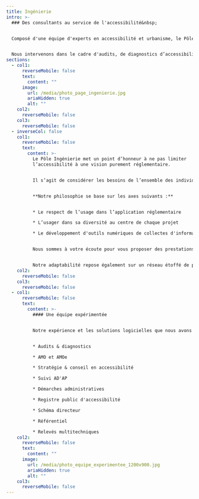 ```yaml
---
title: Ingénierie
intro: >-
  ### Des consultants au service de l'accessibilité&nbsp;


  Composé d'une équipe d'experts en accessibilité et urbanisme, le Pôle Ingénierie vous accompagne dans la mise en accessibilité de votre patrimoine, d'espaces extérieurs (voirie et espace public) et dans le relevé de toutes autres données spécifiques. 


  Nous intervenons dans le cadre d'audits, de diagnostics d’accessibilité et de relevés multitechniques. Nous vous accompagnons également dans l'élaboration et la définition de votre stratégie d'amélioration de l'accessibilité pour l’ensemble de votre patrimoine et de vos infrastructures.
sections:
  - col1:
      reverseMobile: false
      text:
        content: ""
      image:
        url: /media/photo_page_ingenierie.jpg
        ariaHidden: true
        alt: ""
    col2:
      reverseMobile: false
    col3:
      reverseMobile: false
  - inverseCol: false
    col1:
      reverseMobile: false
      text:
        content: >-
          Le Pôle Ingénierie met un point d’honneur à ne pas limiter
          l’accessibilité à une vision purement réglementaire.


          Il s’agit de considérer les besoins de l’ensemble des individus pour concevoir des espaces, des équipements et des services pour tous et toutes avant de le faire pour chacun et chacune.


          **Notre philosophie se base sur les axes suivants :**


          * Le respect de l’usage dans l’application réglementaire

          * L’usager dans sa diversité au centre de chaque projet

          * Le développement d'outils numériques de collectes d'informations pour répertorier et faciliter la gestion de votre patrimoine


          Nous sommes à votre écoute pour vous proposer des prestations sur-mesure afin de répondre à tous vos besoins. Nous mettons un point d’honneur à accorder à nos clients une attention égale quelque soit leur notoriété ou le montant du contrat.


          Notre adaptabilité repose également sur un réseau étoffé de partenaires dans de nombreux domaines et secteurs.
    col2:
      reverseMobile: false
    col3:
      reverseMobile: false
  - col1:
      reverseMobile: false
      text:
        content: >-
          #### Une équipe expérimentée


          Notre expérience et les solutions logicielles que nous avons développées, nous permettent de répondre à vos demandes concernant les thématiques suivantes :


          * Audits & d﻿iagnostics 

          * A﻿MO et AMOe

          * Stratégie & conseil en accessibilité

          * S﻿uivi AD'AP

          * D﻿émarches administratives

          * R﻿egistre public d'accessibilité

          * Schéma directeur

          * Référentiel

          * R﻿elevés multitechniques
    col2:
      reverseMobile: false
      text:
        content: ""
      image:
        url: /media/photo_equipe_experimentee_1200x900.jpg
        ariaHidden: true
        alt: ""
    col3:
      reverseMobile: false
---
```

